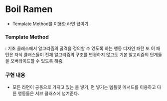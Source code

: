 # Boil Ramen
- Template Method를 이용한 라면 끓이기

### Template Method
: 기초 클래스에서 알고리즘의 골격을 정의할 수 있도록 하는 행동 디자인 패턴
또 이 패턴은 자식 클래스들이 전체 알고리즘의 구조를 변경하지 않고도 기본 알고리즘의 단계들을 오버라이드할 수 있도록 해줌.


### 구현 내용
- 모든 라면이 공통으로 가지고 있는 물 넣기, 면 넣기는 템플릿 메서드를 이용하고 다른 행동들은 서브 클래스에 넘겨준다.
